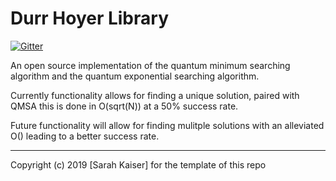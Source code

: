 # Durr Hoyer Library

[![Gitter](https://badges.gitter.im/qsharp-community/community.svg)](https://gitter.im/qsharp-community/community?utm_source=badge&utm_medium=badge&utm_campaign=pr-badge)

An open source implementation of the quantum minimum searching algorithm and the quantum exponential searching algorithm. 

Currently functionality allows for finding a unique solution, paired with QMSA this is done in O(sqrt(N)) at a 50% success rate. 

Future functionality will allow for finding mulitple solutions with an alleviated O() leading to a better success rate.

---

Copyright (c) 2019 [Sarah Kaiser] for the template of this repo
